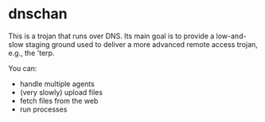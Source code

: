dnschan
=======

This is a trojan that runs over DNS. Its main goal is to provide a low-and-slow staging ground used to deliver a more advanced remote access trojan, e.g., the 'terp.

You can:
- handle multiple agents
- (very slowly) upload files
- fetch files from the web
- run processes
